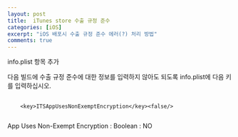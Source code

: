 ```yaml
---
layout: post
title:  iTunes store 수출 규정 준수
categories: [iOS]
excerpt: "iOS 배포시 수출 규정 준수 에러(?) 처리 방법"
comments: true
---
```


info.plist 항목 추가

다음 빌드에 수출 규정 준수에 대한 정보를 입력하지 않아도 되도록 info.plist에 다음 키를 입력하십시오.

<pre>
  <code class="xml" >
    &#60;key&#62;ITSAppUsesNonExemptEncryption&#60;/key&#62;&#60;false/&#62;
  </code>
</pre>

App Uses Non-Exempt Encryption : Boolean : NO
